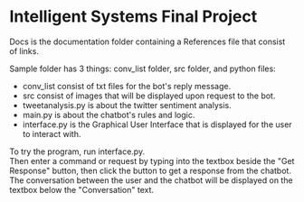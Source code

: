 # Intelligent Systems Final Project

Docs is the documentation folder containing a References file that consist of links.<br/>

Sample folder has 3 things: conv_list folder, src folder, and python files:<br/>

- conv_list consist of txt files for the bot's reply message.<br/>
- src consist of images that will be displayed upon request to the bot.<br/>
- tweetanalysis.py is about the twitter sentiment analysis.<br/>
- main.py is about the chatbot's rules and logic.<br/>
- interface.py is the Graphical User Interface that is displayed for the user to interact with.<br/>

To try the program, run interface.py.<br/>
Then enter a command or request by typing into the textbox beside the "Get Response" button, then click the button to get a response from the chatbot.<br/>
The conversation between the user and the chatbot will be displayed on the textbox below the "Conversation" text.<br/>
